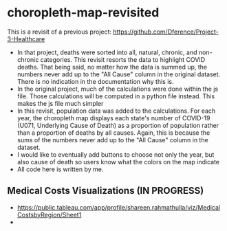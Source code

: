 # choropleth-map-revisited
This is a revisit of a previous project: https://github.com/Dference/Project-3-Healthcare
- In that project, deaths were sorted into all, natural, chronic, and non-chronic categories. This revisit resorts the data to highlight COVID deaths. That being said, no matter how the data is summed up, the numbers never add up to the "All Cause" column in the original dataset. There is no indication in the documentation why this is.
- In the original project, much of the calculations were done within the js file. Those calculations will be computed in a python file instead. This makes the js file much simpler
- In this revisit, population data was added to the calculations. For each year, the choropleth map displays each state's number of COVID-19 (U071, Underlying Cause of Death) as a proportion of population rather than a proportion of deaths by all causes. Again, this is because the sums of the numbers never add up to the "All Cause" column in the dataset.
- I would like to eventually add buttons to choose not only the year, but also cause of death so users know what the colors on the map indicate
- All code here is written by me.

## Medical Costs Visualizations (IN PROGRESS)
- https://public.tableau.com/app/profile/shareen.rahmathulla/viz/MedicalCostsbyRegion/Sheet1
- 
